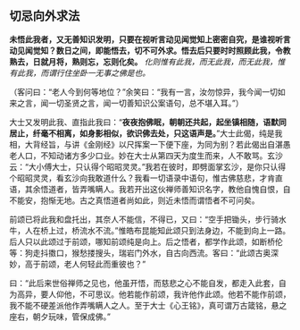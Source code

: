 ##  切忌向外求法

**未悟此我者，又无善知识发明，只要在视听言动见闻觉知上密密自究，是谁视听言动见闻觉知？数日之间，即能悟去，切不可外求。悟去后只要时时照顾此我，令教熟去，日就月将，熟则忘，忘则化矣。** *化则惟有此我，而无此我，而无此我，惟有此我，而谓行住坐卧一无事之佛是也。*

（客问曰：“老人今到何等地位？”余笑曰：“我有一言，汝勿惊异，我今闻一切如来之言，闻一切圣贤之言，闻一切善知识公案语句，总不堪入耳。”）

大士又发明此我、直指此我曰：“**夜夜抱佛眠，朝朝还共起，起坐镇相随，语默同居止，纤毫不相离，如身影相似，欲识佛去处，只这语声是。**”大士此偈，纯是我相，大背经旨，与讲《金刚经》以尺挥案一下便下座，为同为别？若此偈出自湛愚老人口，不知动诸方多少口业。妙在大士从第四天为度生而来，人不敢骂。玄沙云：“大小傅大士，只认得个昭昭灵灵。”我若在彼时，即劈面掌玄沙，是你只认得个昭昭灵灵，看玄沙向我敢道什么？我看一切语录中语句，惟古佛慈悲，才肯直语，其余悟道者，皆弄嘴瞒人。我若开出这伙禅师善知识名字，教他自愧自恨，自不能安，抱惭无地。古之真悟道者尚如此，则近未悟而谓悟者不可问矣。

前颂已将此我和盘托出，其奈人不能信，不得已，又曰：“空手把锄头，步行骑水牛，人在桥上过，桥流水不流。”惟皓布昆能知此颂只到法身边，不能到向上一路。后人只以此颂过于前颂，哪知前颂纯是向上。后之悟者，都学作此颂，如断桥伦等：狗走抖擞口，猴愁搂搜头，瑞岩门外水，自古向西流。客曰：“此颂古奥深妙，高于前颂，老人何轻此而重彼也？”

曰：“此后来世俗禅师之见也，他虽开悟，而慈悲之心不能自发，都走入此套，自为高异，要人仰他，不可思议。他若能作前颂，我许他作此颂。他若不能作前颂，我不能不硬差派他作弄嘴瞒人之人。至于大士《心王铭》，真可谓万古箴铭，悬之座右，朝夕玩味，管保成佛。”
